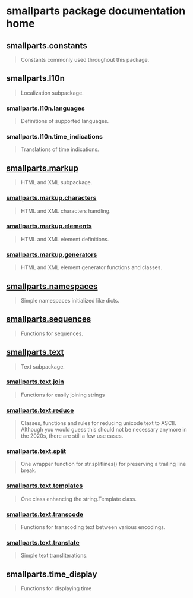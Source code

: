# smallparts package documentation home

## smallparts.constants

> Constants commonly used throughout this package.

## smallparts.l10n

> Localization subpackage.

### smallparts.l10n.languages

> Definitions of supported languages.

### smallparts.l10n.time_indications

> Translations of time indications.

## [smallparts.markup](./smallparts.markup.md)

> HTML and XML subpackage.

### [smallparts.markup.characters](./smallparts.markup.characters.md)

> HTML and XML characters handling.

### [smallparts.markup.elements](./smallparts.markup.elements.md)

> HTML and XML element definitions.

### [smallparts.markup.generators](./smallparts.markup.generators.md)

> HTML and XML element generator functions and classes.

## [smallparts.namespaces](./smallparts.namespaces.md)

> Simple namespaces initialized like dicts.

## [smallparts.sequences](./smallparts.sequences.md)

> Functions for sequences.

## [smallparts.text](./smallparts.text.md)

> Text subpackage.

### [smallparts.text.join](./smallparts.text.join.md)

> Functions for easily joining strings

### [smallparts.text.reduce](./smallparts.text.reduce.md)

> Classes, functions and rules for reducing unicode text to ASCII.  
> Although you would guess this should not be necessary anymore in the 2020s,
> there are still a few use cases.

### [smallparts.text.split](./smallparts.text.split.md)

> One wrapper function for str.splitlines() for preserving a trailing line break.

### [smallparts.text.templates](./smallparts.text.templates.md)

> One class enhancing the string.Template class.

### [smallparts.text.transcode](./smallparts.text.transcode.md)

> Functions for transcoding text between various encodings.

### [smallparts.text.translate](./smallparts.text.translate.md)

> Simple text transliterations.

## smallparts.time_display

> Functions for displaying time


